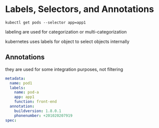 # Labels, Selectors, and Annotations

`kubectl get pods --selector app=app1`

labeling are used for categorization or multi-categorization

kubernetes uses labels for object to select objects internally 

## Annotations

they are used for some integration purposes, not filtering

```YAML
metadata:
  name: pod1
  labels:
    name: pod-a
    app: app1
    function: front-end
  annotation:
    buildversion: 1.8.0.1
    phonenumber: +201020207919
spec:
```
